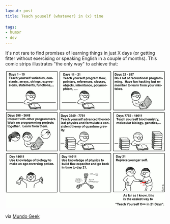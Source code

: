 ```yaml
---
layout: post
title: Teach youself (whatever) in (x) time

tags:
- humor
- dev
---
```

It's not rare to find promises of learning things in just X days (or getting fitter without exercising or speaking English in a couple of months). This comic strips illustrates "the only way" to achieve that:

<div style="text-align:center">
    <img src="uploads/teach_yourself_programming_in_21_days.png" alt="c++ in 21 days"/>
</div>

via [Mundo Geek](http://mundogeek.net/archivos/2010/03/08/como-aprender-a-programar-en-21-dias/)
